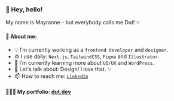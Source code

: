 <h3>👋 Hey, hello!</h3>
My name is Mayranne - but everybody calls me Dut! ✨  



<h4>💖 About me:</h4>

- 💡 I’m currently working as a `frontend developer` and `designer`.
- ⚙️ I use daily: `Next.js`, `TailwindCSS`, `Figma` and `Illustrator`.  
- 🌱 I’m currently learning more about `UI/UX` and `WordPress`.
- 💬 Let's talk about: Design! I love that. ✨
- 📫 How to reach me: <a href="https://www.linkedin.com/in/mayranne/">` LinkedIn `</a>

<h4>👩🏻‍💻 My portfolio: <a href="https://www.dut.dev/"> dut.dev </a></h4>


<!--
Here are some ideas to get you started:
- ⚙️ I use daily: .html, .css, .psd 
- 🔭 I’m currently working on ...
- 🌱 I’m currently learning ...
- 👯 I’m looking to collaborate on ...
- 🤔 I’m looking for help with ...
- 💬 Ask me about ...
- 📫 How to reach me: ...
- 😄 Pronouns: ...
- ⚡ Fun fact: ...
-->
